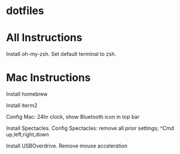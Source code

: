 # dotfiles

# All Instructions

Install oh-my-zsh. Set default terminal to zsh.

# Mac Instructions

Install homebrew

Install iterm2

Config Mac: 24hr clock, show Bluetooth icon in top bar

Install Spectacles. Config Spectacles: remove all prior settings; ^Cmd up,left,right,down

Install USBOverdrive. Remove mouse acceleration
